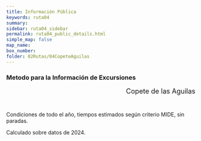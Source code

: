 ```yaml
---
title: Información Pública
keywords: ruta04
summary: 
sidebar: ruta04_sidebar
permalink: ruta04_public_details.html
simple_map: false
map_name: 
box_number: 
folder: 02Rutas/04CopeteAguilas
---
```


<div class="mideTable col-md-8 col-md-offset-2 complete">
	<div class="row mideTitle"><h3>Metodo para la Información de Excursiones</h3></div>
	<div style="min-height: 50px; background-image:url('images/MIDE/MIDE.svg'); text-align: right; font-size:18px">Copete de las Aguilas</div>
	<div class="row mideFooter">
		<p>Condiciones de todo el año, tiempos estimados según criterio MIDE, sin paradas.</p><p>Calculado sobre datos de 2024.</p>
	</div>
</div>